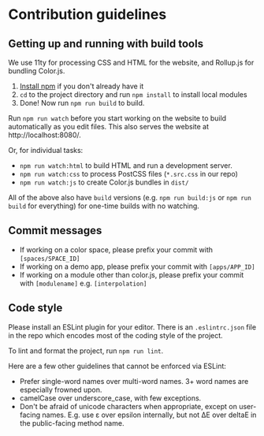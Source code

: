 # Contribution guidelines

## Getting up and running with build tools

We use 11ty for processing CSS and HTML for the website, and Rollup.js for bundling Color.js.

1. [Install npm](https://www.npmjs.com/get-npm) if you don't already have it
2. `cd` to the project directory and run `npm install` to install local modules
3. Done! Now run `npm run build` to build.

Run `npm run watch` before you start working on the website to build
automatically as you edit files. This also serves the website at http://localhost:8080/.

Or, for individual tasks:

- `npm run watch:html` to build HTML and run a development server.
- `npm run watch:css` to process PostCSS files (`*.src.css` in our repo)
- `npm run watch:js` to create Color.js bundles in `dist/`

All of the above also have `build` versions (e.g. `npm run build:js` or `npm run build` for everything) for one-time builds with no watching.

## Commit messages

- If working on a color space, please prefix your commit with `[spaces/SPACE_ID]`
- If working on a demo app, please prefix your commit with `[apps/APP_ID]`
- If working on a module other than color.js, please prefix your commit with `[modulename]` e.g. `[interpolation]`

## Code style

Please install an ESLint plugin for your editor. There is an `.eslintrc.json` file in the repo which encodes most of the coding style of the project.

To lint and format the project, run `npm run lint`.

Here are a few other guidelines that cannot be enforced via ESLint:

- Prefer single-word names over multi-word names. 3+ word names are especially frowned upon.
- camelCase over underscore_case, with few exceptions.
- Don't be afraid of unicode characters when appropriate, except on user-facing names. E.g. use ε over epsilon internally, but not ΔΕ over deltaE in the public-facing method name.
